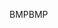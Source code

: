 <span data-ttu-id="e92fa-101">BMP</span><span class="sxs-lookup"><span data-stu-id="e92fa-101">BMP</span></span>